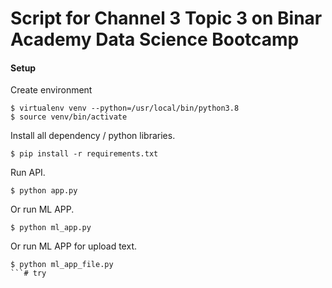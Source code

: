 # Script for Channel 3 Topic 3 on Binar Academy Data Science Bootcamp

#### Setup

Create environment

```
$ virtualenv venv --python=/usr/local/bin/python3.8
$ source venv/bin/activate
```

Install all dependency / python libraries.

```
$ pip install -r requirements.txt
```

Run API.

```
$ python app.py 
```

Or run ML APP.

```
$ python ml_app.py 
```
Or run ML APP for upload text.

```
$ python ml_app_file.py 
```# try
